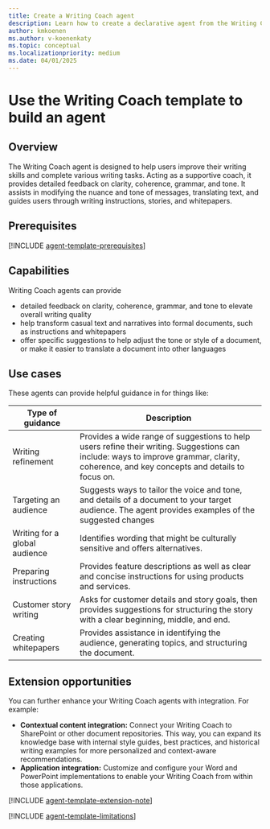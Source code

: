 ```yaml
---
title: Create a Writing Coach agent
description: Learn how to create a declarative agent from the Writing Coach template in Copilot Studio agent builder
author: kmkoenen
ms.author: v-koenenkaty
ms.topic: conceptual
ms.localizationpriority: medium
ms.date: 04/01/2025
---
```


# Use the Writing Coach template to build an agent

## Overview

The Writing Coach agent is designed to help users improve their writing skills and complete various writing tasks. Acting as a supportive coach, it provides detailed feedback on clarity, coherence, grammar, and tone. It assists in modifying the nuance and tone of messages, translating text, and guides users through writing instructions, stories, and whitepapers.

## Prerequisites

[!INCLUDE [agent-template-prerequisites](includes/agent-template-prerequisites.md)]

## Capabilities

Writing Coach agents can provide

- detailed feedback on clarity, coherence, grammar, and tone to elevate overall writing quality
- help transform casual text and narratives into formal documents, such as instructions and whitepapers
- offer specific suggestions to help adjust the tone or style of a document, or make it easier to translate a document into other languages

## Use cases

These agents can provide helpful guidance in for things like:

| **Type of guidance** | **Description** |
| ----------   | ----------  |
| Writing refinement | Provides a wide range of suggestions to help users refine their writing. Suggestions can include: ways to improve grammar, clarity, coherence, and key concepts and details to focus on.|
| Targeting an audience | Suggests ways to tailor the voice and tone, and details of a document to your target audience. The agent provides examples of the suggested changes|
| Writing for a global audience | Identifies wording that might be culturally sensitive and offers alternatives. |
| Preparing instructions | Provides feature descriptions as well as clear and concise instructions for using products and services.  |
| Customer story writing | Asks for customer details and story goals, then provides suggestions for structuring the story with a clear beginning, middle, and end.  |
| Creating whitepapers | Provides assistance in identifying the audience, generating topics, and structuring the document.  |

## Extension opportunities

You can further enhance your Writing Coach agents with integration. For example:

- **Contextual content integration:** Connect your Writing Coach to SharePoint or other document repositories. This way, you can expand its knowledge base with internal style guides, best practices, and historical writing examples for more personalized and context-aware recommendations.
- **Application integration:** Customize and configure your Word and PowerPoint implementations to enable your Writing Coach from within  those applications.

<!-- Note about IT involvement -->
[!INCLUDE [agent-template-extension-note](includes/agent-template-extension-note.md)]

<!-- Limitations -->

[!INCLUDE [agent-template-limitations](includes/agent-template-limitations.md)]